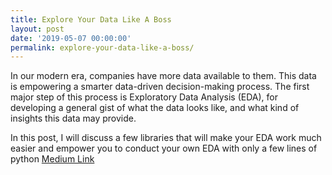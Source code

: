 ```yaml
---
title: Explore Your Data Like A Boss
layout: post
date: '2019-05-07 00:00:00'
permalink: explore-your-data-like-a-boss/
---
```



In our modern era, companies have more data available to them. This data is empowering a smarter data-driven decision-making process. 
The first major step of this process is Exploratory Data Analysis (EDA), for developing a general gist of what the data looks like, and what kind of insights this data may provide.

In this post, I will discuss a few libraries that will make your EDA work much easier and empower you to conduct your own EDA with only a few lines of python
[Medium Link](https://medium.com/@Eyaltra/explore-your-data-like-a-boss-9e80f2ed176e)

